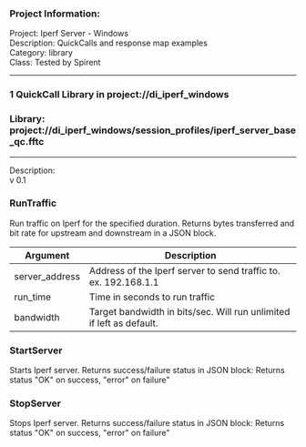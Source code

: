 ### Project Information:
Project: Iperf Server - Windows  
Description: QuickCalls and response map examples  
Category: library  
Class: Tested by Spirent  
  
___
### 1 QuickCall Library in project://di_iperf_windows
### Library: project://di_iperf_windows/session_profiles/iperf_server_base_qc.fftc
___
Description:  
v 0.1  
  
### RunTraffic
Run traffic on Iperf for the specified duration. Returns bytes transferred and bit rate for upstream and downstream in a JSON block. 

Argument | Description
------------ | -------------
server_address | Address of the Iperf server to send traffic to. <br>ex. 192.168.1.1<br>
run_time | Time in seconds to run traffic
bandwidth | Target bandwidth in bits/sec. Will run unlimited if left as default. 
### StartServer
Starts Iperf server. Returns success/failure status in JSON block:
Returns status "OK" on success, "error" on failure"
### StopServer
Stops Iperf server. Returns success/failure status in JSON block:
Returns status "OK" on success, "error" on failure"
